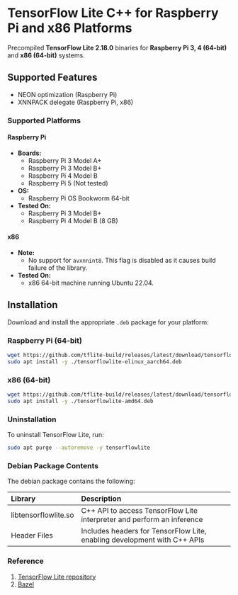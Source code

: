 # TensorFlow Lite C++ for Raspberry Pi and x86 Platforms

Precompiled **TensorFlow Lite 2.18.0** binaries for **Raspberry Pi 3, 4 (64-bit)** and **x86 (64-bit)** systems.

## Supported Features

- NEON optimization (Raspberry Pi)
- XNNPACK delegate (Raspberry Pi, x86)

### Supported Platforms

#### Raspberry Pi
- **Boards:**
  - Raspberry Pi 3 Model A+
  - Raspberry Pi 3 Model B+
  - Raspberry Pi 4 Model B
  - Raspberry Pi 5 (Not tested)
- **OS:**
  - Raspberry Pi OS Bookworm 64-bit
- **Tested On:**
  - Raspberry Pi 3 Model B+
  - Raspberry Pi 4 Model B (8 GB)

#### x86
- **Note:**
  - No support for `avxnnint8`. This flag is disabled as it causes build failure of the library.
- **Tested On:**
  - x86 64-bit machine running Ubuntu 22.04.

## Installation

Download and install the appropriate `.deb` package for your platform:

### Raspberry Pi (64-bit)
```bash
wget https://github.com/tflite-build/releases/latest/download/tensorflowlite-elinux_aarch64.deb
sudo apt install -y ./tensorflowlite-elinux_aarch64.deb
```

### x86 (64-bit)
```bash
wget https://github.com/tflite-build/releases/latest/download/tensorflowlite-amd64.deb
sudo apt install -y ./tensorflowlite-amd64.deb
```

### Uninstallation

To uninstall TensorFlow Lite, run:
```bash
sudo apt purge --autoremove -y tensorflowlite
```

### Debian Package Contents

The debian package contains the following:

| Library                     | Description                                                              |
|:----------------------------|:-------------------------------------------------------------------------|
| libtensorflowlite.so        | C++ API to access TensorFlow Lite interpreter and perform an inference   |
| Header Files                | Includes headers for TensorFlow Lite, enabling development with C++ APIs |

### Reference
1. [TensorFlow Lite repository](https://github.com/tensorflow/tensorflow/tree/master/tensorflow/lite)
2. [Bazel](https://bazel.build/docs)